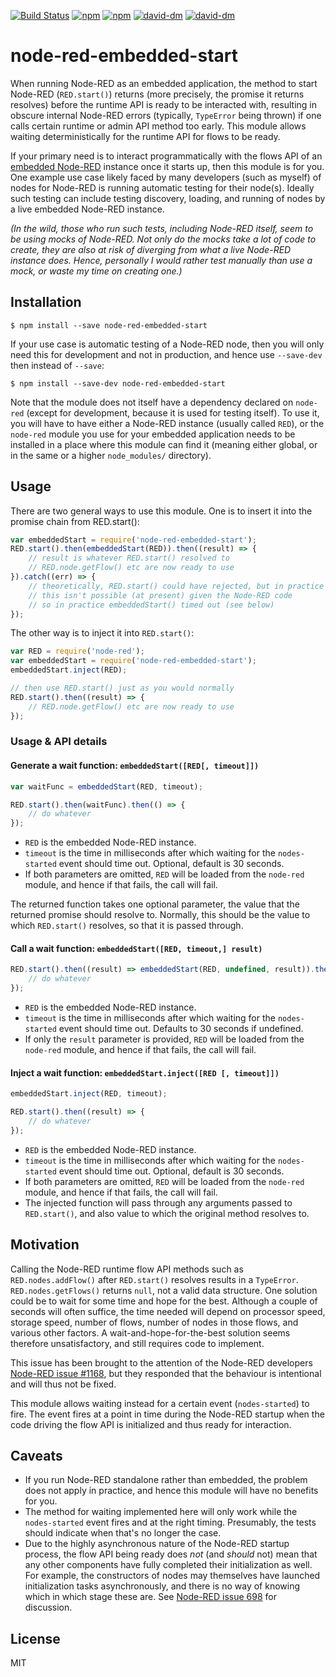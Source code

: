 [![Build Status](https://travis-ci.org/hlapp/node-red-embedded-start.svg?branch=master)](https://travis-ci.org/hlapp/node-red-embedded-start)
[![npm](https://img.shields.io/npm/v/node-red-embedded-start.svg)](https://www.npmjs.com/package/node-red-embedded-start)
[![npm](https://img.shields.io/npm/dt/node-red-embedded-start.svg)](https://www.npmjs.com/package/node-red-embedded-start)
[![david-dm](https://david-dm.org/hlapp/node-red-embedded-start.svg)](https://david-dm.org/hlapp/node-red-embedded-start)
[![david-dm](https://david-dm.org/hlapp/node-red-embedded-start/dev-status.svg)](https://david-dm.org/hlapp/node-red-embedded-start?type=dev)

# node-red-embedded-start

When running Node-RED as an embedded application, the method to start
Node-RED (`RED.start()`) returns (more precisely, the promise it returns
resolves) before the runtime API is ready to be interacted with, resulting
in obscure internal Node-RED errors (typically, `TypeError` being thrown)
if one calls certain runtime or admin API method too early. This module
allows waiting deterministically for the runtime API for flows to be ready.

If your primary need is to interact programmatically with the flows API of
an [embedded Node-RED] instance once it starts up, then this module is for
you. One example use case likely faced by many developers (such as myself)
of nodes for Node-RED is running automatic testing for their node(s). Ideally
such testing can include testing discovery, loading, and running of nodes
by a live embedded Node-RED instance. 

_(In the wild, those who run such tests, including Node-RED itself, seem
to be using mocks of Node-RED. Not only do the mocks take a lot of code to
create, they are also at risk of diverging from what a live Node-RED instance
does. Hence, personally I would rather test manually than use a mock, or
waste my time on creating one.)_

## Installation

```
$ npm install --save node-red-embedded-start
```

If your use case is automatic testing of a Node-RED node, then you will only
need this for development and not in production, and hence use `--save-dev`
then instead of `--save`:

```
$ npm install --save-dev node-red-embedded-start
```

Note that the module does not itself have a dependency declared on `node-red`
(except for development, because it is used for testing itself). To use it,
you will have to have either a Node-RED instance (usually called `RED`), or
the `node-red` module you use for your embedded application needs to be
installed in a place where this module can find it (meaning either global,
or in the same or a higher `node_modules/` directory).

## Usage

There are two general ways to use this module. One is to insert it into the
promise chain from RED.start():

```js
var embeddedStart = require('node-red-embedded-start');
RED.start().then(embeddedStart(RED)).then((result) => {
    // result is whatever RED.start() resolved to
    // RED.node.getFlow() etc are now ready to use
}).catch((err) => {
    // theoretically, RED.start() could have rejected, but in practice
    // this isn't possible (at present) given the Node-RED code
    // so in practice embeddedStart() timed out (see below)
});
```

The other way is to inject it into `RED.start()`:

```js
var RED = require('node-red');
var embeddedStart = require('node-red-embedded-start');
embeddedStart.inject(RED);

// then use RED.start() just as you would normally
RED.start().then((result) => {
    // RED.node.getFlow() etc are now ready to use
});
```

### Usage & API details

#### Generate a wait function: `embeddedStart([RED[, timeout]])`

```js
var waitFunc = embeddedStart(RED, timeout);

RED.start().then(waitFunc).then(() => {
    // do whatever
});
```

* `RED` is the embedded Node-RED instance.
* `timeout` is the time in milliseconds after which waiting for the
  `nodes-started` event should time out. Optional, default is 30 seconds.
* If both parameters are omitted, `RED` will be loaded from the `node-red`
  module, and hence if that fails, the call will fail.

The returned function takes one optional parameter, the value that the
returned promise should resolve to. Normally, this should be the value to
which `RED.start()` resolves, so that it is passed through.

#### Call a wait function: `embeddedStart([RED, timeout,] result)`

```js
RED.start().then((result) => embeddedStart(RED, undefined, result)).then(() => {
    // do whatever
});
```

* `RED` is the embedded Node-RED instance.
* `timeout` is the time in milliseconds after which waiting for the
  `nodes-started` event should time out. Defaults to 30 seconds if undefined.
* If only the `result` parameter is provided, `RED` will be loaded from the
  `node-red` module, and hence if that fails, the call will fail.

#### Inject a wait function: `embeddedStart.inject([RED [, timeout]])`

```js
embeddedStart.inject(RED, timeout);

RED.start().then((result) => {
    // do whatever
});
```

* `RED` is the embedded Node-RED instance.
* `timeout` is the time in milliseconds after which waiting for the
  `nodes-started` event should time out. Optional, default is 30 seconds.
* If both parameters are omitted, `RED` will be loaded from the `node-red`
  module, and hence if that fails, the call will fail.
* The injected function will pass through any arguments passed to
  `RED.start()`, and also value to which the original method resolves to. 

## Motivation

Calling the Node-RED runtime flow API methods such as `RED.nodes.addFlow()`
after `RED.start()` resolves results in a `TypeError`. `RED.nodes.getFlows()`
returns `null`, not a valid data structure. One solution could be to wait for
some time and hope for the best. Although a couple of seconds will often
suffice, the time needed will depend on processor speed, storage speed,
number of flows, number of nodes in those flows, and various other factors.
A wait-and-hope-for-the-best solution seems therefore unsatisfactory, and
still requires code to implement.

This issue has been brought to the attention of the Node-RED developers
[Node-RED issue #1168], but they responded that the behaviour is intentional
and will thus not be fixed.

This module allows waiting instead for a certain event (`nodes-started`) to
fire. The event fires at a point in time during the Node-RED startup when
the code driving the flow API is initialized and thus ready for interaction.

## Caveats

* If you run Node-RED standalone rather than embedded, the problem does not
  apply in practice, and hence this module will have no benefits for you.
* The method for waiting implemented here will only work while the
  `nodes-started` event fires and at the right timing. Presumably, the tests
  should indicate when that's no longer the case.
* Due to the highly asynchronous nature of the Node-RED startup process,
  the flow API being ready does _not_ (and _should_ not) mean that any other
  components have fully completed their initialization as well. For example,
  the constructors of nodes may themselves have launched initialization tasks
  asynchronously, and there is no way of knowing which in which stage
  these are. See [Node-RED issue 698] for discussion.

## License

MIT

[Node-RED issue #1168]: https://github.com/node-red/node-red/issues/1168
[Node-RED issue 698]: https://github.com/node-red/node-red/issues/698
[embedded Node-RED]: http://nodered.org/docs/embedding